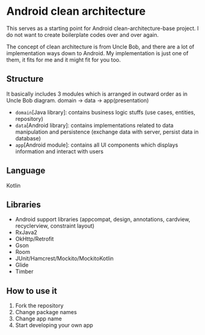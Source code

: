 # Android clean architecture

This serves as a starting point for Android clean-architecture-base project.
I do not want to create boilerplate codes over and over again.

The concept of clean architecture is from Uncle Bob, and there are a lot of implementation ways down to Android.
My implementation is just one of them, it fits for me and it might fit for you too.

## Structure
It basically includes 3 modules which is arranged in outward order as in Uncle Bob diagram.
domain -> data -> app(presentation)
- `domain`[Java library]: contains business logic stuffs (use cases, entities, repository)
- `data`[Android library]: contains implementations related to data manipulation and persistence (exchange data with server, persist data in database)
- `app`[Android module]: contains all UI components which displays information and interact with users

## Language
Kotlin

## Libraries
- Android support libraries (appcompat, design, annotations, cardview, recyclerview, constraint layout)
- RxJava2
- OkHttp/Retrofit
- Gson
- Room
- JUnit/Hamcrest/Mockito/MockitoKotlin
- Glide
- Timber

## How to use it
1. Fork the repository
2. Change package names
3. Change app name
4. Start developing your own app
